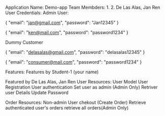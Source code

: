 Application Name: Demo-app
Team Membders:
1.
2. De Las Alas, Jan Ren
User Credentials:
Admin User:

{
    "email": "jan@gmail.com",
    "password": "Jan12345"
}

{
    "email": "ken@mail.com",
    "password": "password1234"
}

Dummy Customer 

{
    "email": "delasalas@gmail.com",
    "password": "delasalas12345"
}

{
    "email": "consumer@mail.com",
    "password": "password1234"
}

Features: 
Features by Student-1 (your name)


Featured by De Las Alas, Jan Ren
User Resources:
User Model
User Registration
User authentication
Set user as admin (Admin Only)
Retriver user Details
Update Password

Order Resources:
Non-admin User chekout (Create Order)
Retrieve authenticated user's orders
retrieve all orders(Admin Only)


